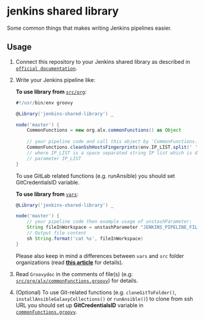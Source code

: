 # jenkins shared library

Some common things that makes writing Jenkins pipelines easier.

## Usage

1. Connect this repository to your Jenkins shared library as described in
[`official documentation`](https://www.jenkins.io/doc/book/pipeline/shared-libraries/#global-shared-libraries).
2. Write your Jenkins pipeline like:

    **To use library from** [`src/org`](src/org/alx):

    ```groovy
    #!/usr/bin/env groovy
    
    @Library('jenkins-shared-library') _
    
    node('master') {
        CommonFunctions = new org.alx.commonFunctions() as Object
        
        // your pipeline code and call this object by 'CommonFunctions.<functionName>', e.g:
        CommonFunctions.cleanSshHostsFingerprints(env.IP_LIST.split(' ').toList())
        // where IP_LIST is a space separated string IP list which is defined by pipeline 
        // parameter IP_LIST
    }
    ```

    To use GitLab related functions (e.g. runAnsible) you should set GitCredentialsID variable.

    **To use library from** [`vars`](vars):

    ```groovy
    @Library('jenkins-shared-library') _
    
    node('master') {
        // your pipeline code then example usage of unstashParameter:
        String fileInWorkspace = unstashParameter "JENKINS_PIPELINE_FILE_PARAMETER_NAME"
        // Output file content
        sh String.format('cat %s', fileInWorkspace)
    }
    
    ```

    Please also keep in mind a differences between `vars` and `src` folder organizations
    (read [**this article**](http://tdongsi.github.io/blog/2017/12/26/class-in-jenkins-shared-library/) for details).

3. Read `Groovydoc` in the comments of file(s) (e.g:
[`src/org/alx/commonFunctions.groovy`](src/org/alx/commonFunctions.groovy)) for details.
4. (Optional) To use Git-related functions (e.g. `cloneGitToFolder()`, `installAnsibleGalaxyCollections()` or
`runAnsible()`) to clone from ssh URL you should set up **GitCredentialsID** variable in
[`commonFunctions.groovy`](src/org/alx/commonFunctions.groovy).
